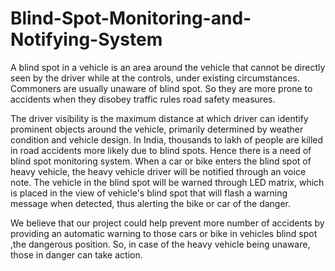 # Blind-Spot-Monitoring-and-Notifying-System


A blind spot in a vehicle is an area around the vehicle that cannot be directly seen by the driver while at the
controls, under existing circumstances. Commoners are usually unaware of blind spot. So they are more
prone to accidents when they disobey traffic rules road safety measures.

The driver visibility is the maximum distance at which driver can identify prominent objects around the
vehicle, primarily determined by weather condition and vehicle design. In India, thousands to lakh of people
are killed in road accidents more likely due to blind spots. Hence there is a need of blind spot monitoring
system. When a car or bike enters the blind spot of heavy vehicle, the heavy vehicle driver will be notified
through an voice note. The vehicle in the blind spot will be warned through LED matrix, which is placed in the
view of vehicle's blind spot that will flash a warning message when detected, thus alerting the bike or car of
the danger.

We believe that our project could help prevent more number of accidents by providing an automatic warning
to those cars or bike in vehicles blind spot ,the dangerous position. So, in case of the heavy vehicle being
unaware, those in danger can take action.
